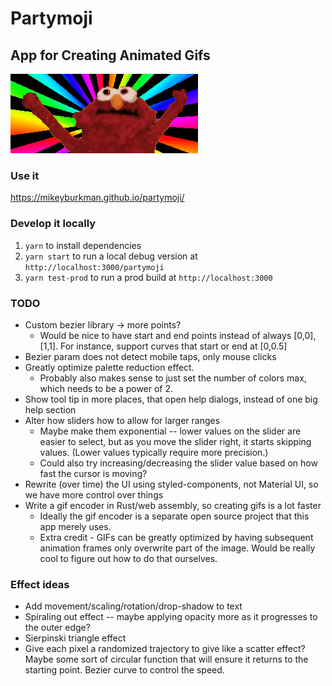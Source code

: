 # Partymoji

## App for Creating Animated Gifs

![Hello-Rainbow](./hellmo-rainbow.gif 'Hellmo Rainbow')

### Use it

https://mikeyburkman.github.io/partymoji/

### Develop it locally

1. `yarn` to install dependencies
2. `yarn start` to run a local debug version at `http://localhost:3000/partymoji`
3. `yarn test-prod` to run a prod build at `http://localhost:3000`

### TODO

- Custom bezier library -> more points?
  - Would be nice to have start and end points instead of always [0,0],[1,1]. For instance, support curves that start or end at [0,0.5]
- Bezier param does not detect mobile taps, only mouse clicks
- Greatly optimize palette reduction effect.
  - Probably also makes sense to just set the number of colors max, which needs to be a power of 2.
- Show tool tip in more places, that open help dialogs, instead of one big help section
- Alter how sliders how to allow for larger ranges
  - Maybe make them exponential -- lower values on the slider are easier to select, but as you move the slider right, it starts skipping values. (Lower values typically require more precision.)
  - Could also try increasing/decreasing the slider value based on how fast the cursor is moving?
- Rewrite (over time) the UI using styled-components, not Material UI, so we have more control over things
- Write a gif encoder in Rust/web assembly, so creating gifs is a lot faster
  - Ideally the gif encoder is a separate open source project that this app merely uses.
  - Extra credit - GIFs can be greatly optimized by having subsequent animation frames only overwrite part of the image. Would be really cool to figure out how to do that ourselves.

### Effect ideas

- Add movement/scaling/rotation/drop-shadow to text
- Spiraling out effect -- maybe applying opacity more as it progresses to the outer edge?
- Sierpinski triangle effect
- Give each pixel a randomized trajectory to give like a scatter effect? Maybe some sort of circular function that will ensure it returns to the starting point. Bezier curve to control the speed.
